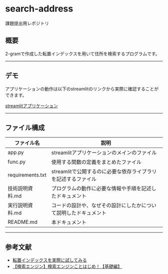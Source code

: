 # search-address
課題提出用レポジトリ

## 概要
2-gramで作成した転置インデックスを用いて住所を検索するプログラムです。

---

## デモ
アプリケーションの動作は以下のstreamlitのリンクから実際に確認することができます。

[streamlitアプリケーション](https://search-address-unuhpep2kweikmpzkvdyux.streamlit.app/)

---

## ファイル構成
| ファイル名 | 説明 |
|-----|-----|
| app.py | streamlitアプリケーションのメインのファイル |
| func.py | 使用する関数の定義をまとめたファイル |
| requirements.txt | streamlitで公開するのに必要な依存ライブラリを記述するファイル |
| 技術説明資料.md | プログラムの動作に必要な情報や⼿順を記述したドキュメント |
| 実行説明資料.md | コードの設計や、なぜその設計にしたかについて説明したドキュメント |
| README.md | 本ドキュメント |

---

## 参考文献
- [転置インデックスを実際に試してみる](https://zenn.dev/kun432/scraps/0230c0dcbacddc)
- [【検索エンジン】検索エンジンことはじめ！【基礎編】](https://youtu.be/FqABNJ6fGXQ)
